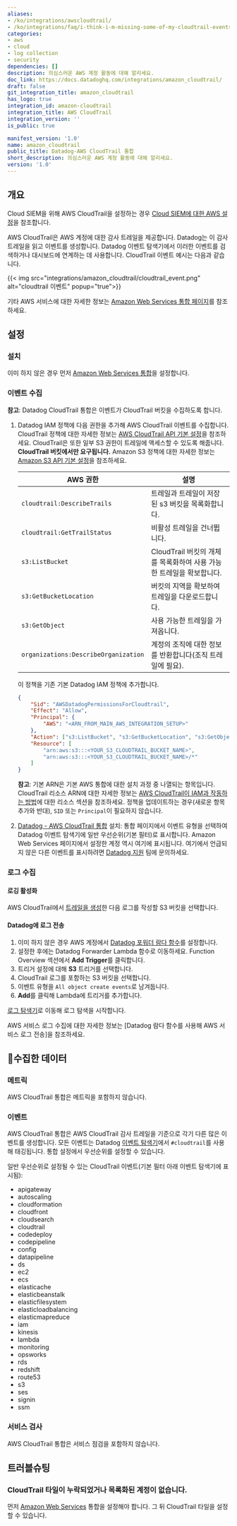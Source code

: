 ```yaml
---
aliases:
- /ko/integrations/awscloudtrail/
- /ko/integrations/faq/i-think-i-m-missing-some-of-my-cloudtrail-events/
categories:
- aws
- cloud
- log collection
- security
dependencies: []
description: 의심스러운 AWS 계정 활동에 대해 알리세요.
doc_link: https://docs.datadoghq.com/integrations/amazon_cloudtrail/
draft: false
git_integration_title: amazon_cloudtrail
has_logo: true
integration_id: amazon-cloudtrail
integration_title: AWS CloudTrail
integration_version: ''
is_public: true

manifest_version: '1.0'
name: amazon_cloudtrail
public_title: Datadog-AWS CloudTrail 통합
short_description: 의심스러운 AWS 계정 활동에 대해 알리세요.
version: '1.0'
---
```


<!--  SOURCED FROM https://github.com/DataDog/dogweb -->
## 개요

<div class="alert alert-warning">
Cloud SIEM을 위해 AWS CloudTrail을 설정하는 경우 <a href="https://docs.datadoghq.com/security_platform/cloud_siem/guide/aws-config-guide-for-cloud-siem/">Cloud SIEM에 대한 AWS 설정</a>을 참조합니다.
</div>

AWS CloudTrail은 AWS 계정에 대한 감사 트레일을 제공합니다. Datadog는 이 감사 트레일을 읽고 이벤트를 생성합니다. Datadog 이벤트 탐색기에서 이러한 이벤트를 검색하거나 대시보드에 연계하는 데 사용합니다. CloudTrail 이벤트 예시는 다음과 같습니다.

{{< img src="integrations/amazon_cloudtrail/cloudtrail_event.png" alt="cloudtrail 이벤트" popup="true">}}

기타 AWS 서비스에 대한 자세한 정보는 [Amazon Web Services 통합 페이지][1]를 참조하세요.


## 설정

### 설치

이미 하지 않은 경우 먼저 [Amazon Web Services 통합][2]을 설정합니다.

### 이벤트 수집

**참고**: Datadog CloudTrail 통합은 이벤트가 CloudTrail 버킷을 수집하도록 합니다.

1. Datadog IAM 정책에 다음 권한을 추가해 AWS CloudTrail 이벤트를 수집합니다. CloudTrail 정책에 대한 자세한 정보는 [AWS CloudTrail API 기본 설정][3]을 참조하세요. CloudTrail은 또한 일부 S3 권한이 트레일에 액세스할 수 있도록 해줍니다. **CloudTrail 버킷에서만 요구됩니다.** Amazon S3 정책에 대한 자세한 정보는 [Amazon S3 API 기본 설정][4]을 참조하세요.

    | AWS 권한              | 설명                                                    |
    | --------------------------- | --------------------------------------------------------------- |
    | `cloudtrail:DescribeTrails` | 트레일과 트레일이 저장된 s3 버킷을 목록화합니다.        |
    | `cloudtrail:GetTrailStatus` | 비활성 트레일을 건너뜁니다.                                          |
    | `s3:ListBucket`             | CloudTrail 버킷의 개체를 목록화하여 사용 가능한 트레일을 확보합니다. |
    | `s3:GetBucketLocation`      | 버킷의 지역을 확보하여 트레일을 다운로드합니다.                 |
    | `s3:GetObject`              | 사용 가능한 트레일을 가져옵니다.                                       |
    | `organizations:DescribeOrganization` | 계정의 조직에 대한 정보를 반환합니다(조직 트레일에 필요). |

   이 정책을 기존 기본 Datadog IAM 정책에 추가합니다.

    ```json
    {
        "Sid": "AWSDatadogPermissionsForCloudtrail",
        "Effect": "Allow",
        "Principal": {
            "AWS": "<ARN_FROM_MAIN_AWS_INTEGRATION_SETUP>"
        },
        "Action": ["s3:ListBucket", "s3:GetBucketLocation", "s3:GetObject"],
        "Resource": [
            "arn:aws:s3:::<YOUR_S3_CLOUDTRAIL_BUCKET_NAME>",
            "arn:aws:s3:::<YOUR_S3_CLOUDTRAIL_BUCKET_NAME>/*"
        ]
    }
    ```

   **참고**: 기본 ARN은 기본 AWS 통합에 대한 설치 과정 중 나열되는 항목입니다. CloudTrail 리소스 ARN에 대한 자세한 정보는 [AWS CloudTrail이 IAM과 작동하는 방법][5]에 대한 리소스 섹션을 참조하세요. 정책을 업데이트하는 경우(새로운 항목 추가와 반대), `SID` 또는 `Principal`이 필요하지 않습니다.

2. [Datadog - AWS CloudTrail 통합][6] 설치:
   통합 페이지에서 이벤트 유형을 선택하여 Datadog 이벤트 탐색기에 일반 우선순위(기본 필터)로 표시합니다. Amazon Web Services 페이지에서 설정한 계정 역시 여기에 표시됩니다. 여기에서 언급되지 않은 다른 이벤트를 표시하려면 [Datadog 지원][7] 팀에 문의하세요.

### 로그 수집

#### 로깅 활성화

AWS CloudTrail에서 [트레일을 생성][8]한 다음 로그를 작성할 S3 버킷을 선택합니다.

#### Datadog에 로그 전송

1. 이미 하지 않은 경우 AWS 계정에서 [Datadog 포워더 람다 함수][9]를 설정합니다.
2. 설정한 후에는 Datadog Forwarder Lambda 함수로 이동하세요. Function Overview 섹션에서 **Add Trigger**를 클릭합니다.
3. 트리거 설정에 대해 **S3** 트리거를 선택합니다.
4. CloudTrail 로그를 포함하는 S3 버킷을 선택합니다.
5. 이벤트 유형을 `All object create events`로 남겨둡니다.
6. **Add**를 클릭해 Lambda에 트리거를 추가합니다.

[로그 탐색기][10]로 이동해 로그 탐색을 시작합니다.

AWS 서비스 로그 수집에 대한 자세한 정보는 [Datadog 람다 함수를 사용해 AWS 서비스 로그 전송]을 참조하세요.

## 수집한 데이터

### 메트릭

AWS CloudTrail 통합은 메트릭을 포함하지 않습니다.

### 이벤트

AWS CloudTrail 통합은 AWS CloudTrail 감사 트레일을 기준으로 각기 다른 많은 이벤트를 생성합니다. 모든 이벤트는 Datadog [이벤트 탐색기][12]에서 `#cloudtrail`를 사용해 태깅됩니다. 통합 설정에서 우선순위를 설정할 수 있습니다.

일반 우선순위로 설정될 수 있는 CloudTrail 이벤트(기본 필터 아래 이벤트 탐색기에 표시됨):

* apigateway
* autoscaling
* cloudformation
* cloudfront
* cloudsearch
* cloudtrail
* codedeploy
* codepipeline
* config
* datapipeline
* ds
* ec2
* ecs
* elasticache
* elasticbeanstalk
* elasticfilesystem
* elasticloadbalancing
* elasticmapreduce
* iam
* kinesis
* lambda
* monitoring
* opsworks
* rds
* redshift
* route53
* s3
* ses
* signin
* ssm

### 서비스 검사

AWS CloudTrail 통합은 서비스 점검을 포함하지 않습니다.

## 트러블슈팅

###  CloudTrail 타일이 누락되었거나 목록화된 계정이 없습니다.

먼저 [Amazon Web Services][13] 통합을 설정해야 합니다. 그 뒤 CloudTrail 타일을 설정할 수 있습니다.

[1]: https://docs.datadoghq.com/ko/integrations/amazon_web_services/
[2]: https://app.datadoghq.com/integrations/amazon-web-services
[3]: https://docs.aws.amazon.com/awscloudtrail/latest/APIReference/API_Operations.html
[4]: https://docs.aws.amazon.com/AmazonS3/latest/API/API_Operations.html
[5]: https://docs.aws.amazon.com/awscloudtrail/latest/userguide/security_iam_service-with-iam.html#security_iam_service-with-iam-id-based-policies-resources
[6]: https://app.datadoghq.com/integrations/amazon-cloudtrail
[7]: https://docs.datadoghq.com/ko/help/
[8]: https://docs.aws.amazon.com/awscloudtrail/latest/userguide/cloudtrail-create-and-update-a-trail.html
[9]: https://docs.datadoghq.com/ko/logs/guide/forwarder/
[10]: https://app.datadoghq.com/logs
[11]: https://docs.datadoghq.com/ko/logs/guide/send-aws-services-logs-with-the-datadog-lambda-function/
[12]: https://docs.datadoghq.com/ko/events/
[13]: https://docs.datadoghq.com/ko/integrations/aws/

